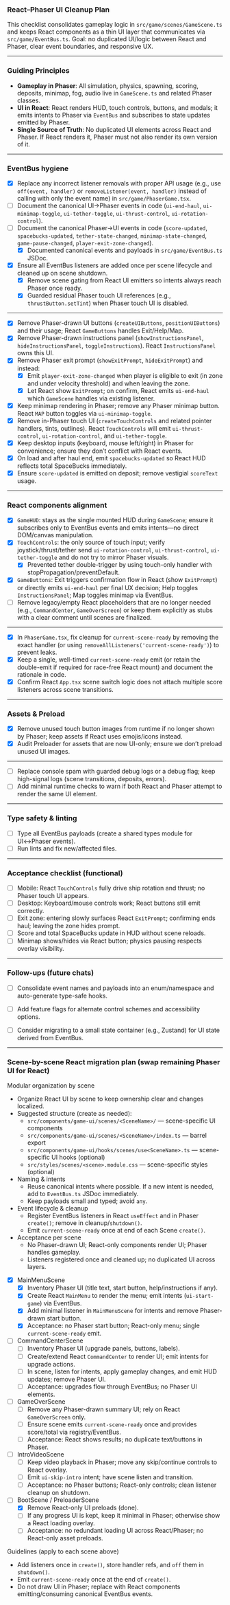 ### React–Phaser UI Cleanup Plan

This checklist consolidates gameplay logic in `src/game/scenes/GameScene.ts` and keeps React components as a thin UI layer that communicates via `src/game/EventBus.ts`. Goal: no duplicated UI/logic between React and Phaser, clear event boundaries, and responsive UX.

--- 

### Guiding Principles
- **Gameplay in Phaser**: All simulation, physics, spawning, scoring, deposits, minimap, fog, audio live in `GameScene.ts` and related Phaser classes.
- **UI in React**: React renders HUD, touch controls, buttons, and modals; it emits intents to Phaser via `EventBus` and subscribes to state updates emitted by Phaser.
- **Single Source of Truth**: No duplicated UI elements across React and Phaser. If React renders it, Phaser must not also render its own version of it.

---

### EventBus hygiene
- [x] Replace any incorrect listener removals with proper API usage (e.g., use `off(event, handler)` or `removeListener(event, handler)` instead of calling with only the event name) in `src/game/PhaserGame.tsx`.
- [ ] Document the canonical UI→Phaser events in code (`ui-end-haul`, `ui-minimap-toggle`, `ui-tether-toggle`, `ui-thrust-control`, `ui-rotation-control`).
- [ ] Document the canonical Phaser→UI events in code (`score-updated`, `spacebucks-updated`, `tether-state-changed`, `minimap-state-changed`, `game-pause-changed`, `player-exit-zone-changed`).
  - [x] Documented canonical events and payloads in `src/game/EventBus.ts` JSDoc.
- [x] Ensure all EventBus listeners are added once per scene lifecycle and cleaned up on scene shutdown.
  - [x] Remove scene gating from React UI emitters so intents always reach Phaser once ready.
  - [x] Guarded residual Phaser touch UI references (e.g., `thrustButton.setTint`) when Phaser touch UI is disabled.

---

- [x] Remove Phaser-drawn UI buttons (`createUIButtons`, `positionUIButtons`) and their usage; React `GameButtons` handles Exit/Help/Map.
- [x] Remove Phaser-drawn instructions panel (`showInstructionsPanel`, `hideInstructionsPanel`, `toggleInstructions`). React `InstructionsPanel` owns this UI.
- [x] Remove Phaser exit prompt (`showExitPrompt`, `hideExitPrompt`) and instead:
  - [x] Emit `player-exit-zone-changed` when player is eligible to exit (in zone and under velocity threshold) and when leaving the zone.
  - [x] Let React show `ExitPrompt`; on confirm, React emits `ui-end-haul` which `GameScene` handles via existing listener.
- [x] Keep minimap rendering in Phaser; remove any Phaser minimap button. React `MAP` button toggles via `ui-minimap-toggle`.
- [x] Remove in-Phaser touch UI (`createTouchControls` and related pointer handlers, tints, outlines). React `TouchControls` will emit `ui-thrust-control`, `ui-rotation-control`, and `ui-tether-toggle`.
- [x] Keep desktop inputs (keyboard, mouse left/right) in Phaser for convenience; ensure they don’t conflict with React events.
- [x] On load and after haul end, emit `spacebucks-updated` so React HUD reflects total SpaceBucks immediately.
- [x] Ensure `score-updated` is emitted on deposit; remove vestigial `scoreText` usage.

---

### React components alignment
- [x] `GameHUD`: stays as the single mounted HUD during `GameScene`; ensure it subscribes only to EventBus events and emits intents—no direct DOM/canvas manipulation.
- [x] `TouchControls`: the only source of touch input; verify joystick/thrust/tether send `ui-rotation-control`, `ui-thrust-control`, `ui-tether-toggle` and do not try to mirror Phaser visuals.
  - [x] Prevented tether double-trigger by using touch-only handler with stopPropagation/preventDefault.
- [x] `GameButtons`: Exit triggers confirmation flow in React (show `ExitPrompt`) or directly emits `ui-end-haul` per final UX decision; Help toggles `InstructionsPanel`; Map toggles minimap via EventBus.
- [ ] Remove legacy/empty React placeholders that are no longer needed (e.g., `CommandCenter`, `GameOverScreen`) or keep them explicitly as stubs with a clear comment until scenes are finalized.

---

- [x] In `PhaserGame.tsx`, fix cleanup for `current-scene-ready` by removing the exact handler (or using `removeAllListeners('current-scene-ready')`) to prevent leaks.
- [x] Keep a single, well-timed `current-scene-ready` emit (or retain the double-emit if required for race-free React mount) and document the rationale in code.
- [x] Confirm React `App.tsx` scene switch logic does not attach multiple score listeners across scene transitions.

---

### Assets & Preload
- [x] Remove unused touch button images from runtime if no longer shown by Phaser; keep assets if React uses emojis/icons instead.
- [x] Audit Preloader for assets that are now UI-only; ensure we don’t preload unused UI images.

---

- [ ] Replace console spam with guarded debug logs or a debug flag; keep high-signal logs (scene transitions, deposits, errors).
- [ ] Add minimal runtime checks to warn if both React and Phaser attempt to render the same UI element.

---

### Type safety & linting
- [ ] Type all EventBus payloads (create a shared types module for UI↔Phaser events).
- [ ] Run lints and fix new/affected files.

---

### Acceptance checklist (functional)
- [ ] Mobile: React `TouchControls` fully drive ship rotation and thrust; no Phaser touch UI appears.
- [ ] Desktop: Keyboard/mouse controls work; React buttons still emit correctly.
- [ ] Exit zone: entering slowly surfaces React `ExitPrompt`; confirming ends haul; leaving the zone hides prompt.
- [ ] Score and total SpaceBucks update in HUD without scene reloads.
- [ ] Minimap shows/hides via React button; physics pausing respects overlay visibility.

---

### Follow-ups (future chats)
- [ ] Consolidate event names and payloads into an enum/namespace and auto-generate type-safe hooks.
- [ ] Add feature flags for alternate control schemes and accessibility options.
- [ ] Consider migrating to a small state container (e.g., Zustand) for UI state derived from EventBus.


---

### Scene-by-scene React migration plan (swap remaining Phaser UI for React)

Modular organization by scene
- Organize React UI by scene to keep ownership clear and changes localized.
- Suggested structure (create as needed):
  - `src/components/game-ui/scenes/<SceneName>/` — scene-specific UI components
  - `src/components/game-ui/scenes/<SceneName>/index.ts` — barrel export
  - `src/components/game-ui/hooks/scenes/use<SceneName>.ts` — scene-specific UI hooks (optional)
  - `src/styles/scenes/<scene>.module.css` — scene-specific styles (optional)
- Naming & intents
  - Reuse canonical intents where possible. If a new intent is needed, add to `EventBus.ts` JSDoc immediately.
  - Keep payloads small and typed; avoid `any`.
- Event lifecycle & cleanup
  - Register EventBus listeners in React `useEffect` and in Phaser `create()`; remove in cleanup/`shutdown()`.
  - Emit `current-scene-ready` once at end of each Scene `create()`.
- Acceptance per scene
  - No Phaser-drawn UI; React-only components render UI; Phaser handles gameplay.
  - Listeners registered once and cleaned up; no duplicated UI across layers.

- [x] MainMenuScene
  - [x] Inventory Phaser UI (title text, start button, help/instructions if any).
  - [x] Create React `MainMenu` to render the menu; emit intents (`ui-start-game`) via EventBus.
  - [x] Add minimal listener in `MainMenuScene` for intents and remove Phaser-drawn start button.
  - [x] Acceptance: no Phaser start button; React-only menu; single `current-scene-ready` emit.

- [ ] CommandCenterScene
  - [ ] Inventory Phaser UI (upgrade panels, buttons, labels).
  - [ ] Create/extend React `CommandCenter` to render UI; emit intents for upgrade actions.
  - [ ] In scene, listen for intents, apply gameplay changes, and emit HUD updates; remove Phaser UI.
  - [ ] Acceptance: upgrades flow through EventBus; no Phaser UI elements.

- [ ] GameOverScene
  - [ ] Remove any Phaser-drawn summary UI; rely on React `GameOverScreen` only.
  - [ ] Ensure scene emits `current-scene-ready` once and provides score/total via registry/EventBus.
  - [ ] Acceptance: React shows results; no duplicate text/buttons in Phaser.

- [ ] IntroVideoScene
  - [ ] Keep video playback in Phaser; move any skip/continue controls to React overlay.
  - [ ] Emit `ui-skip-intro` intent; have scene listen and transition.
  - [ ] Acceptance: no Phaser buttons; React-only controls; clean listener cleanup on shutdown.

- [ ] BootScene / PreloaderScene
  - [x] Remove React-only UI preloads (done).
  - [ ] If any progress UI is kept, keep it minimal in Phaser; otherwise show a React loading overlay.
  - [ ] Acceptance: no redundant loading UI across React/Phaser; no React-only asset preloads.

Guidelines (apply to each scene above)
- Add listeners once in `create()`, store handler refs, and `off` them in `shutdown()`.
- Emit `current-scene-ready` once at the end of `create()`.
- Do not draw UI in Phaser; replace with React components emitting/consuming canonical EventBus events.


